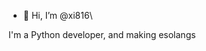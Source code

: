 - 👋 Hi, I’m @xi816\\

I'm a Python developer, and making esolangs

<!---
xi816/xi816 is a ✨ special ✨ repository because its `README.md` (this file) appears on your GitHub profile.
You can click the Preview link to take a look at your changes.
--->

